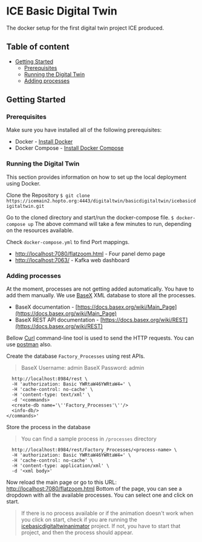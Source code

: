 # ICE Basic Digital Twin
The docker setup for the first digital twin project ICE produced.

## Table of content
- [Getting Started](#getting-started)
    - [Prerequisites](#prerequisites)
    - [Running the Digital Twin](#running-the-digital-twin)
    - [Adding processes](#adding-process)


## Getting Started

### Prerequisites
Make sure you have installed all of the following prerequisites:

* Docker - [Install Docker](https://docs.docker.com/get-docker/) 
* Docker Compose - [Install Docker Compose](https://docs.docker.com/compose/install/) 

### Running the Digital Twin
This section provides information on how to set up the local deployment using Docker.

Clone the Repository
`$ git clone https://icemain2.hopto.org:4443/digitaltwin/basicdigitaltwin/icebasicdigitaltwin.git`

Go to the cloned directory and start/run the docker-compose file. 
`$ docker-compose up`
The above command will take a few minutes to run, depending on the resources available.

Check `docker-compose.yml` to find Port mappings.
* [http://localhost:7080/flatzoom.html](http://localhost:7080/flatzoom.html) - Four panel demo page
* [http://localhost:7063/](http://localhost:7063/) - Kafka web dashboard

### Adding processes
At the moment, processes are not getting added automatically. You have to add them manually. We use [BaseX](https://basex.org/) XML database to store all the processes. 

* BaseX documentation - [https://docs.basex.org/wiki/Main_Page](https://docs.basex.org/wiki/Main_Page) 
* BaseX REST API documentation - [https://docs.basex.org/wiki/REST](https://docs.basex.org/wiki/REST) 

Bellow [Curl](https://curl.se/) command-line tool  is used to send the HTTP requests. You can use [postman](https://www.postman.com/) also.

Create the database `Factory_Processes` using rest APIs.

>BaseX Username: admin
>BaseX Password: admin

```curl -X POST \
  http://localhost:8984/rest \
  -H 'authorization: Basic YWRtaW46YWRtaW4=' \
  -H 'cache-control: no-cache' \
  -H 'content-type: text/xml' \
  -d '<commands>
  <create-db name='\''Factory_Processes'\''/>
  <info-db/>
</commands>'
```

Store the process in the database

>You can find a sample process in `/processes` directory

```curl -X PUT \
  http://localhost:8984/rest/Factory_Processes/<process-name> \
  -H 'authorization: Basic YWRtaW46YWRtaW4=' \
  -H 'cache-control: no-cache' \
  -H 'content-type: application/xml' \
  -d '<xml body>'
```

Now reload the main page or go to this URL: [http://localhost:7080/flatzoom.html](http://localhost:7080/flatzoom.html)
Bottom of the page, you can see a dropdown with all the available processes. You can select one and click on start.

> If there is no process available or if the animation doesn't work when you click on start, check if you are running the [icebasicdigitaltwinanimator](https://git.icelab.cloud/digitaltwin/basicdigitaltwin/icebasicdigitaltwinanimator) project. If not, you have to start that project, and then the process should appear.
